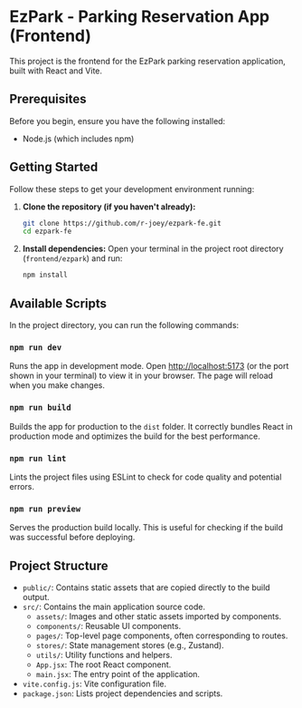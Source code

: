 # EzPark - Parking Reservation App (Frontend)

This project is the frontend for the EzPark parking reservation application, built with React and Vite.

## Prerequisites

Before you begin, ensure you have the following installed:
- Node.js (which includes npm)

## Getting Started

Follow these steps to get your development environment running:

1.  **Clone the repository (if you haven't already):**
    ```bash
    git clone https://github.com/r-joey/ezpark-fe.git
    cd ezpark-fe
    ```

2.  **Install dependencies:**
    Open your terminal in the project root directory (`frontend/ezpark`) and run:
    ```bash
    npm install
    ```

## Available Scripts

In the project directory, you can run the following commands:

### `npm run dev`

Runs the app in development mode.
Open [http://localhost:5173](http://localhost:5173) (or the port shown in your terminal) to view it in your browser.
The page will reload when you make changes.

### `npm run build`

Builds the app for production to the `dist` folder.
It correctly bundles React in production mode and optimizes the build for the best performance.

### `npm run lint`

Lints the project files using ESLint to check for code quality and potential errors.

### `npm run preview`

Serves the production build locally. This is useful for checking if the build was successful before deploying.

## Project Structure

-   `public/`: Contains static assets that are copied directly to the build output.
-   `src/`: Contains the main application source code.
    -   `assets/`: Images and other static assets imported by components.
    -   `components/`: Reusable UI components.
    -   `pages/`: Top-level page components, often corresponding to routes.
    -   `stores/`: State management stores (e.g., Zustand).
    -   `utils/`: Utility functions and helpers.
    -   `App.jsx`: The root React component.
    -   `main.jsx`: The entry point of the application.
-   `vite.config.js`: Vite configuration file.
-   `package.json`: Lists project dependencies and scripts.
